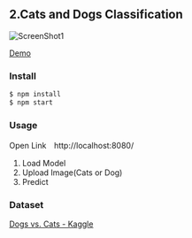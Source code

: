 ## 2.Cats and Dogs Classification

![ScreenShot1](https://github.com/PonDad/keras_js_examples/blob/master/2_cats_and_dogs_classification/static/img/screenshot_2.png)

[Demo](https://cats-and-dogs-classifer.herokuapp.com/)

### Install

```bash
$ npm install
$ npm start
```

### Usage

Open Link　http://localhost:8080/

1. Load Model
2. Upload Image(Cats or Dog)
3. Predict

### Dataset

[Dogs vs. Cats - Kaggle](https://www.kaggle.com/c/dogs-vs-cats/data)
